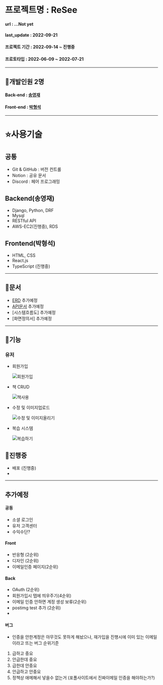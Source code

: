 # 프로젝트명 : ReSee

#### url : ...Not yet
#### last_update : 2022-09-21
#### 프로젝트 기간 : 2022-09-14 ~ 진행중
#### 프로토타입 : 2022-06-09 ~ 2022-07-21
---

## 🙉개발인원 2명

#### Back-end : [송영재](https://github.com/djgnfj-svg)
#### Front-end : [박형석](https://github.com/b-hyoung)

---

# ⭐️사용기술
## 공통
- Git & GitHub : 버전 컨트롤
- Notion : 공유 문서
- Discord : 페어 프로그래밍

## Backend(송영재)

- Django, Python, DRF
- Mysql
- RESTful API
- AWS-EC2(진행중), RDS

## Frontend(박형석)
- HTML, CSS
- React.js
- TypeScript (진행중)
---
## 👜문서

- [ERD](https://www.erdcloud.com/d/XhuoHNQ8E5XDYvMaM) 추가예정
- [API문서](https://reseep.com:8000/swagger) 추가예정
- [시스템흐름도] 추가예정
- [화면정의서] 추가예정

---

## 💎기능
### 유저

- 회원가입

    ![회원가입](https://user-images.githubusercontent.com/87049249/189102596-a3e7632a-61a4-4f13-8286-65ca5c784fdd.gif)

- 책 CRUD

    ![책사용](https://user-images.githubusercontent.com/87049249/189107028-de391920-3719-4b22-9f5e-f09d4a2c8d04.gif)

- 수정 및 이미지업로드

    ![수정 및 이미지올리기](https://user-images.githubusercontent.com/87049249/189108741-3191da89-83b6-46fd-8052-fd81f138c193.gif)

- 복습 시스템

    ![복습하기](https://user-images.githubusercontent.com/87049249/189250292-f2956d70-9dee-4ef7-937b-7398ed260a49.gif)


## 🦼진행중
- 배포 (진행중)
- 
---
## 추가예정
#### 공동
- 소셜 로그인
- 유저 고객센터
- 수익수단?

#### Front
- 반응형 (2순위)
- 디자인 (2순위)
- 이메일인증 페이지(2순위)

#### Back 
- OAuth (2순위)
- 회원가입시 탭에 띄우주기(4순위)
- 이메일 인증 안하면 계정 생성 보류(2순위)
- postimg test 추가 (2순위)
- 

#### 버그
- 인증을 안한계정은 아무것도 못하게 해놨으나, 재가입을 진행시에 이미 있는 이메일이라고 뜨는 버그
순위기준
1. 급하고 중요
2. 안급한데 중요
3. 급한데 안중요
4. 안급하고 안중요
5. 정책상 애메해서 넣을수 없는거 (포폴사이트에서 진짜이메일 인증을 해야하는가?)
